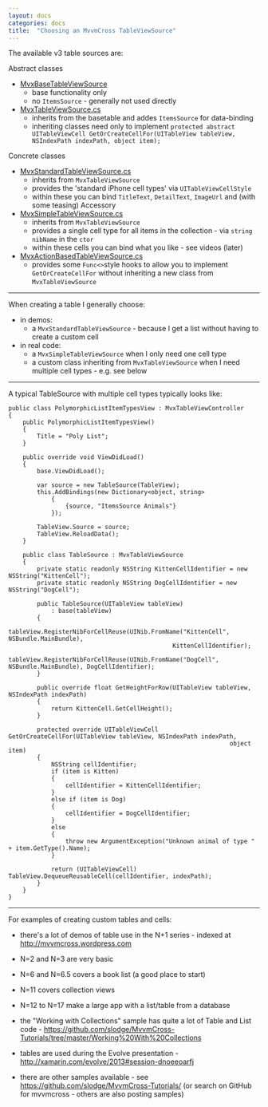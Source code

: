 ```yaml
---
layout: docs
categories: docs
title:  "Choosing an MvvmCross TableViewSource"
---
```


The available v3 table sources are:

Abstract classes

 - [MvxBaseTableViewSource][1] 
   - base functionality only 
   - no `ItemsSource` - generally not used directly
 - [MvxTableViewSource.cs][2] 
   - inherits from the basetable and addes `ItemsSource` for data-binding
   - inheriting classes need only to implement `protected abstract UITableViewCell GetOrCreateCellFor(UITableView tableView, NSIndexPath indexPath, object item);`

Concrete classes

 - [MvxStandardTableViewSource.cs][3]
   - inherits from `MvxTableViewSource`
   - provides the 'standard iPhone cell types' via `UITableViewCellStyle` 
   - within these you can bind `TitleText`, `DetailText`, `ImageUrl` and (with some teasing) Accessory
 - [MvxSimpleTableViewSource.cs][4]
   - inherits from `MvxTableViewSource`
   - provides a single cell type for all items in the collection - via `string nibName` in the `ctor`
   - within these cells you can bind what you like - see videos (later)
 - [MvxActionBasedTableViewSource.cs][5] 
   - provides some `Func<>`style hooks to allow you to implement `GetOrCreateCellFor` without inheriting a new class from `MvxTableViewSource`

---------

When creating a table I generally choose:

- in demos:
  - a `MvxStandardTableViewSource` - because I get a list without having to create a custom cell
- in real code:
  - a `MvxSimpleTableViewSource` when I only need one cell type
  - a custom class inheriting from `MvxTableViewSource` when I need multiple cell types - e.g. see below

-----

A typical TableSource with multiple cell types typically looks like:

	public class PolymorphicListItemTypesView : MvxTableViewController
	{
	    public PolymorphicListItemTypesView()
	    {
	        Title = "Poly List";
	    }
	
	    public override void ViewDidLoad()
	    {
	        base.ViewDidLoad();
	
	        var source = new TableSource(TableView);
	        this.AddBindings(new Dictionary<object, string>
	            {
	                {source, "ItemsSource Animals"}
	            });
	
	        TableView.Source = source;
	        TableView.ReloadData();
	    }
	
	    public class TableSource : MvxTableViewSource
	    {
	        private static readonly NSString KittenCellIdentifier = new NSString("KittenCell");
	        private static readonly NSString DogCellIdentifier = new NSString("DogCell");
	
	        public TableSource(UITableView tableView)
	            : base(tableView)
	        {
	            tableView.RegisterNibForCellReuse(UINib.FromName("KittenCell", NSBundle.MainBundle),
	                                              KittenCellIdentifier);
	            tableView.RegisterNibForCellReuse(UINib.FromName("DogCell", NSBundle.MainBundle), DogCellIdentifier);
	        }
	
	        public override float GetHeightForRow(UITableView tableView, NSIndexPath indexPath)
	        {
	            return KittenCell.GetCellHeight();
	        }
	
	        protected override UITableViewCell GetOrCreateCellFor(UITableView tableView, NSIndexPath indexPath,
	                                                              object item)
	        {
	            NSString cellIdentifier;
	            if (item is Kitten)
	            {
	                cellIdentifier = KittenCellIdentifier;
	            }
	            else if (item is Dog)
	            {
	                cellIdentifier = DogCellIdentifier;
	            }
	            else
	            {
	                throw new ArgumentException("Unknown animal of type " + item.GetType().Name);
	            }
	
	            return (UITableViewCell) TableView.DequeueReusableCell(cellIdentifier, indexPath);
	        }
	    }
	}



------------


For examples of creating custom tables and cells:

- there's a lot of demos of table use in the N+1 series - indexed at http://mvvmcross.wordpress.com

 - N=2 and N=3 are very basic
 - N=6 and N=6.5 covers a book list (a good place to start)
 - N=11 covers collection views
 - N=12 to N=17 make a large app with a list/table from a database

- the "Working with Collections" sample has quite a lot of Table and List code - https://github.com/slodge/MvvmCross-Tutorials/tree/master/Working%20With%20Collections

- tables are used during the Evolve presentation - http://xamarin.com/evolve/2013#session-dnoeeoarfj

- there are other samples available - see https://github.com/slodge/MvvmCross-Tutorials/ (or search on GitHub for mvvmcross - others are also posting samples)


  [1]: https://github.com/slodge/MvvmCross/blob/v3/Cirrious/Cirrious.MvvmCross.Binding.Touch/Views/MvxBaseTableViewSource.cs
  [2]: https://github.com/slodge/MvvmCross/blob/v3/Cirrious/Cirrious.MvvmCross.Binding.Touch/Views/MvxTableViewSource.cs
  [3]: https://github.com/slodge/MvvmCross/blob/v3/Cirrious/Cirrious.MvvmCross.Binding.Touch/Views/MvxStandardTableViewSource.cs
  [4]: https://github.com/slodge/MvvmCross/blob/v3/Cirrious/Cirrious.MvvmCross.Binding.Touch/Views/MvxSimpleTableViewSource.cs
  [5]: https://github.com/slodge/MvvmCross/blob/v3/Cirrious/Cirrious.MvvmCross.Binding.Touch/Views/MvxActionBasedTableViewSource.cs
  [6]: https://github.com/slodge/MvvmCross-Tutorials/blob/master/Working%20With%20Collections/Collections.Touch/Views/Samples/PolymorphicListItemTypesView.cs
  
